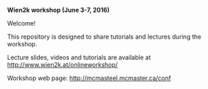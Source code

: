 **Wien2k workshop (June 3-7, 2016)**

Welcome!

This repository is designed to share tutorials and lectures during the workshop.

Lecture slides, videos and tutorials are available at http://www.wien2k.at/onlineworkshop/

Workshop web page: http://mcmasteel.mcmaster.ca/conf
